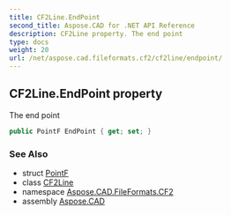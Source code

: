 ```yaml
---
title: CF2Line.EndPoint
second_title: Aspose.CAD for .NET API Reference
description: CF2Line property. The end point
type: docs
weight: 20
url: /net/aspose.cad.fileformats.cf2/cf2line/endpoint/
---
```

## CF2Line.EndPoint property

The end point

```csharp
public PointF EndPoint { get; set; }
```

### See Also

* struct [PointF](../../../aspose.cad/pointf/)
* class [CF2Line](../)
* namespace [Aspose.CAD.FileFormats.CF2](../../cf2line/)
* assembly [Aspose.CAD](../../../)


